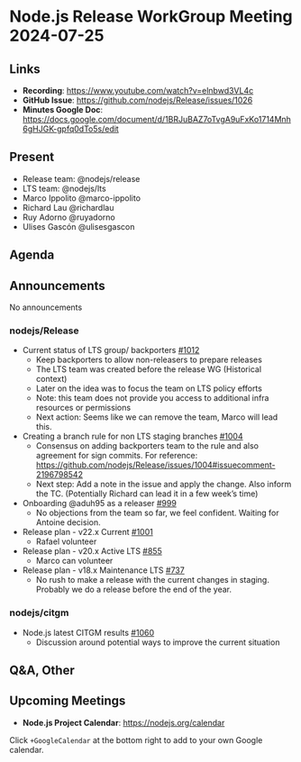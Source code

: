 # Node.js  Release WorkGroup Meeting 2024-07-25

## Links

* **Recording**: https://www.youtube.com/watch?v=elnbwd3VL4c
* **GitHub Issue**: https://github.com/nodejs/Release/issues/1026
* **Minutes Google Doc**: https://docs.google.com/document/d/1BRJuBAZ7oTvgA9uFxKo1714Mnh6gHJGK-gpfq0dTo5s/edit

## Present

* Release team: @nodejs/release
* LTS team: @nodejs/lts
* Marco Ippolito @marco-ippolito
* Richard Lau @richardlau
* Ruy Adorno @ruyadorno
* Ulises Gascón @ulisesgascon


## Agenda

## Announcements

No announcements

### nodejs/Release

* Current status of LTS group/ backporters [#1012](https://github.com/nodejs/Release/issues/1012)
  * Keep backporters to allow non-releasers to prepare releases
  * The LTS team was created before the release WG (Historical context)
  * Later on the idea was to focus the team on LTS policy efforts
  * Note: this team does not provide you access to additional infra resources or permissions
  * Next action: Seems like we can remove the team, Marco will lead this.
* Creating a branch rule for non LTS staging branches [#1004](https://github.com/nodejs/Release/issues/1004)
  * Consensus on adding backporters team to the rule and also agreement for sign commits. For reference: https://github.com/nodejs/Release/issues/1004#issuecomment-2196798542
  * Next step: Add a note in the issue and apply the change. Also inform the TC. (Potentially Richard can lead it in a few week’s time)
* Onboarding @aduh95 as a releaser [#999](https://github.com/nodejs/Release/issues/999)
  * No objections from the team so far, we feel confident. Waiting for Antoine decision.
* Release plan - v22.x Current [#1001](https://github.com/nodejs/Release/issues/1001)
  * Rafael volunteer
* Release plan - v20.x Active LTS [#855](https://github.com/nodejs/Release/issues/855)
  * Marco can volunteer
* Release plan - v18.x Maintenance LTS [#737](https://github.com/nodejs/Release/issues/737)
  * No rush to make a release with the current changes in staging. Probably we do a release before the end of the year.

### nodejs/citgm

* Node.js latest CITGM results [#1060](https://github.com/nodejs/citgm/issues/1060)
  * Discussion around potential ways to improve the current situation




## Q&A, Other

## Upcoming Meetings

* **Node.js Project Calendar**: <https://nodejs.org/calendar>

Click `+GoogleCalendar` at the bottom right to add to your own Google calendar.

